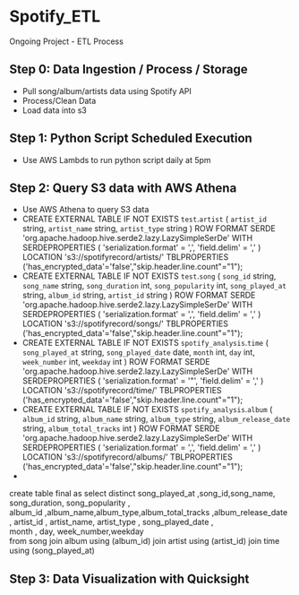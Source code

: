 # Spotify_ETL

Ongoing Project - ETL Process

## Step 0: Data Ingestion / Process / Storage
- Pull song/album/artists data using Spotify API
- Process/Clean Data
- Load data into s3

## Step 1: Python Script Scheduled Execution

- Use AWS Lambds to run python script daily at 5pm

## Step 2: Query S3 data with AWS Athena
- Use AWS Athena to query S3 data
-   CREATE EXTERNAL TABLE IF NOT EXISTS `test`.`artist` (
  `artist_id` string,
  `artist_name` string,
  `artist_type` string
) 
ROW FORMAT SERDE 'org.apache.hadoop.hive.serde2.lazy.LazySimpleSerDe' 
WITH SERDEPROPERTIES (
  'serialization.format' = ',',
  'field.delim' = ','
) LOCATION 's3://spotifyrecord/artists/'
TBLPROPERTIES ('has_encrypted_data'='false',"skip.header.line.count"="1");
- CREATE EXTERNAL TABLE IF NOT EXISTS `test`.`song` (
  `song_id` string,
  `song_name` string,
  `song_duration` int,
  `song_popularity` int,
  `song_played_at` string,
  `album_id` string,
  `artist_id` string
)
ROW FORMAT SERDE 'org.apache.hadoop.hive.serde2.lazy.LazySimpleSerDe' 
WITH SERDEPROPERTIES (
  'serialization.format' = ',',
  'field.delim' = ','
) LOCATION 's3://spotifyrecord/songs/'
TBLPROPERTIES ('has_encrypted_data'='false',"skip.header.line.count"="1");
- CREATE EXTERNAL TABLE IF NOT EXISTS `spotify_analysis`.`time` (
  `song_played_at` string,
  `song_played_date` date,
  `month` int,
  `day` int,
  `week_number` int,
  `weekday` int
)
ROW FORMAT SERDE 'org.apache.hadoop.hive.serde2.lazy.LazySimpleSerDe' 
WITH SERDEPROPERTIES (
  'serialization.format' = '"',
  'field.delim' = ','
) LOCATION 's3://spotifyrecord/time/'
TBLPROPERTIES ('has_encrypted_data'='false',"skip.header.line.count"="1");
- CREATE EXTERNAL TABLE IF NOT EXISTS `spotify_analysis`.`album` (
  `album_id` string,
  `album_name` string,
  `album_type` string,
  `album_release_date` string,
  `album_total_tracks` int
)
ROW FORMAT SERDE 'org.apache.hadoop.hive.serde2.lazy.LazySimpleSerDe' 
WITH SERDEPROPERTIES (
  'serialization.format' = ',',
  'field.delim' = ','
) LOCATION 's3://spotifyrecord/albums/'
TBLPROPERTIES ('has_encrypted_data'='false',"skip.header.line.count"="1");
- 
create table final as 
select distinct 
song_played_at ,song_id,song_name, song_duration, song_popularity  ,   
album_id ,album_name,album_type,album_total_tracks  ,album_release_date  ,
artist_id , artist_name, artist_type  , song_played_date  ,  
month , day, week_number,weekday   
from song
join album using (album_id)
join artist using (artist_id)
join time using (song_played_at)
## Step 3: Data Visualization with Quicksight

